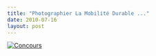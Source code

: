 ```yaml
---
title: "Photographier La Mobilité Durable ..."
date: 2010-07-16
layout: post
---
```


<a href="http://eieparis17.blogspot.com/2010/04/concours-photo-du-1er-mai-au-31-aout.html" rel="lightbox"><img alt="Concours" border="0" class="asset asset-image at-xid-6a0120a66d2ad4970b01348578dfb5970c " src="/wp-content/uploads/sites/6/old/6a0120a66d2ad4970b01348578dfb5970c-500pi.jpg" title="Concours" /></a> <br />